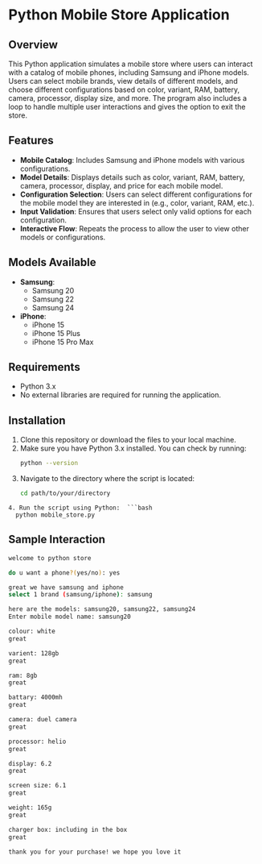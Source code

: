 # Python Mobile Store Application

## Overview

This Python application simulates a mobile store where users can interact with a catalog of mobile phones, including Samsung and iPhone models. Users can select mobile brands, view details of different models, and choose different configurations based on color, variant, RAM, battery, camera, processor, display size, and more. The program also includes a loop to handle multiple user interactions and gives the option to exit the store.

## Features

- **Mobile Catalog**: Includes Samsung and iPhone models with various configurations.
- **Model Details**: Displays details such as color, variant, RAM, battery, camera, processor, display, and price for each mobile model.
- **Configuration Selection**: Users can select different configurations for the mobile model they are interested in (e.g., color, variant, RAM, etc.).
- **Input Validation**: Ensures that users select only valid options for each configuration.
- **Interactive Flow**: Repeats the process to allow the user to view other models or configurations.

## Models Available

- **Samsung**: 
  - Samsung 20
  - Samsung 22
  - Samsung 24
- **iPhone**:
  - iPhone 15
  - iPhone 15 Plus
  - iPhone 15 Pro Max

## Requirements

- Python 3.x
- No external libraries are required for running the application.

## Installation

1. Clone this repository or download the files to your local machine.
2. Make sure you have Python 3.x installed. You can check by running:
   ```bash
   python --version
3. Navigate to the directory where the script is located:
   ```bash
   cd path/to/your/directory
  ```
4. Run the script using Python:  ```bash
    python mobile_store.py
  ```

## Sample Interaction
```bash
welcome to python store

do u want a phone?(yes/no): yes

great we have samsung and iphone
select 1 brand (samsung/iphone): samsung

here are the models: samsung20, samsung22, samsung24
Enter mobile model name: samsung20

colour: white
great

varient: 128gb
great

ram: 8gb
great

battary: 4000mh
great

camera: duel camera
great

processor: helio
great

display: 6.2
great

screen size: 6.1
great

weight: 165g
great

charger box: including in the box
great

thank you for your purchase! we hope you love it
```
